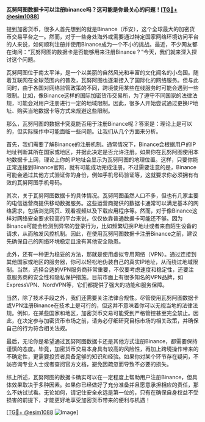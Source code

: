 **瓦努阿图数据卡可以注册binance吗？这可能是你最关心的问题！[[TG💪+ @esim1088](https://t.me/s/esim1088)]**

提到加密货币，很多人首先想到的就是Binance（币安），这个全球最大的加密货币交易平台之一。然而，对于一些身处海外或需要通过特定国家网络环境访问平台的人来说，如何顺利注册并使用Binance成为一个不小的挑战。最近，不少网友都在询问：“瓦努阿图的数据卡是否能够用来注册Binance？”今天，我们就来深入探讨这个问题。

瓦努阿图位于南太平洋，是一个以美丽的自然风光和丰富的文化闻名的小岛国。随着互联网在全球范围内的普及，瓦努阿图也逐渐接入了国际化的网络服务。但与此同时，由于各国对网络监管政策的不同，跨境使用某些在线服务时可能会遇到一些限制。比如，像Binance这样的国际加密货币交易所，为了遵守不同国家的法律法规，可能会对用户注册进行一定的地域限制。因此，很多人开始尝试通过更换IP地址、购买当地数据卡等方式来规避这些限制。

那么，瓦努阿图的数据卡究竟能否用于注册Binance呢？答案是：理论上是可以的，但实际操作中可能面临一些问题。让我们从几个方面来分析。

首先，我们需要了解Binance的注册机制。通常情况下，Binance会根据用户的IP地址判断其所在国家或地区，并据此决定是否允许注册。如果你在瓦努阿图使用本地数据卡上网，理论上你的IP地址会显示为瓦努阿图的地理位置。这样，只要你能正常连接到Binance官网，就有可能成功完成注册。不过需要注意的是，Binance可能会通过其他方式验证你的身份，例如手机号码验证等，这就要求你必须拥有有效的瓦努阿图手机号码。

其次，关于瓦努阿图数据卡的具体情况。瓦努阿图虽然人口不多，但也有几家主要的电信运营商提供移动数据服务。这些运营商提供的数据卡通常可以满足基本的网络需求，包括浏览网页、观看视频以及下载应用程序等。然而，对于像Binance这样对网络安全要求较高的平台来说，仅仅依靠普通数据卡可能还不够。因为Binance可能会检测到异常的登录行为，比如频繁切换IP地址或者来自陌生设备的请求，从而触发风控机制。因此，在使用瓦努阿图数据卡注册Binance之前，建议先确保自己的网络环境稳定且没有其他安全隐患。

此外，还有一种更为稳妥的方法，那就是使用虚拟专用网络（VPN）。通过连接到其他国家或地区的服务器，你可以轻松地伪装自己的真实IP地址，从而绕过地域限制。当然，选择合适的VPN服务商非常重要，不仅要考虑速度和稳定性，还要注意服务商的安全性和隐私保护措施。目前市面上有很多知名的VPN品牌，如ExpressVPN、NordVPN等，它们都提供了强大的功能和服务保障。

当然，除了技术手段之外，我们还需要关注法律合规性。尽管使用瓦努阿图数据卡或VPN注册Binance在技术上是可行的，但这并不意味着你可以无视当地的法律法规。例如，在某些国家和地区，加密货币交易可能受到严格管控甚至完全禁止。因此，在决定参与加密货币市场之前，请务必仔细研究目标市场的相关政策，并确保自己的行为符合相关法规。

最后，无论你是希望通过瓦努阿图数据卡还是其他方式注册Binance，都需要保持谨慎的态度。毕竟，加密货币交易本身具有较高的风险性，再加上跨境操作带来的不确定性，更需要投资者具备足够的知识和经验。如果你对某个环节存在疑问，不妨咨询专业人士或者查阅官方文档，避免因疏忽而导致不必要的损失。

综上所述，瓦努阿图的数据卡确实可以在一定程度上帮助用户注册Binance，但具体效果取决于多种因素。如果你已经做好了充分准备并且愿意承担相应的责任，那么不妨试试看。无论如何，请记住安全永远是第一位的，只有在确保自身权益不受损害的前提下，才能更好地享受加密货币带来的便利与机遇！

[[TG💪+ @esim1088](https://t.me/s/esim1088) ![Image](https://i.postimg.cc/4NQfJmqS/Snipaste-2025-05-13-00-14-12.png)]